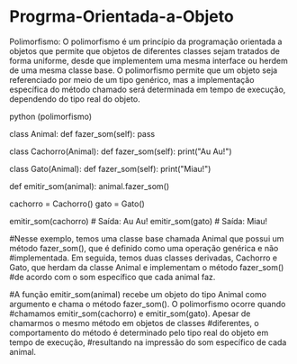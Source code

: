 # Progrma-Orientada-a-Objeto

Polimorfismo:
O polimorfismo é um princípio da programação orientada a objetos que permite que objetos de diferentes classes sejam tratados de forma uniforme, desde que implementem uma mesma interface ou herdem de uma mesma classe base. O polimorfismo permite que um objeto seja referenciado por meio de um tipo genérico, mas a implementação específica do método chamado será determinada em tempo de execução, dependendo do tipo real do objeto.

python (polimorfismo)

class Animal:
    def fazer_som(self):
        pass

class Cachorro(Animal):
    def fazer_som(self):
        print("Au Au!")
        

class Gato(Animal):
    def fazer_som(self):
        print("Miau!")

def emitir_som(animal):
    animal.fazer_som()

cachorro = Cachorro()
gato = Gato()

emitir_som(cachorro)  # Saída: Au Au!
emitir_som(gato)  # Saída: Miau!


#Nesse exemplo, temos uma classe base chamada Animal que possui um método fazer_som(), que é definido como uma operação genérica e não 
#implementada. Em seguida, temos duas classes derivadas, Cachorro e Gato, que herdam da classe Animal e implementam o método fazer_som()
#de acordo com o som específico que cada animal faz.

#A função emitir_som(animal) recebe um objeto do tipo Animal como argumento e chama o método fazer_som(). O polimorfismo ocorre quando 
#chamamos emitir_som(cachorro) e emitir_som(gato). Apesar de chamarmos o mesmo método em objetos de classes 
#diferentes, o comportamento do método é determinado pelo tipo real do objeto em tempo de execução, 
#resultando na impressão do som específico de cada animal.
